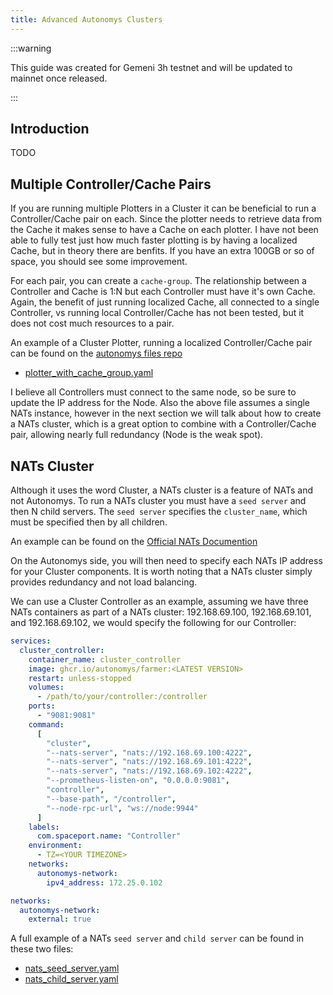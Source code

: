 ```yaml
---
title: Advanced Autonomys Clusters
---
```


:::warning

This guide was created for Gemeni 3h testnet and will be updated to mainnet once released.

:::

## Introduction
TODO

## Multiple Controller/Cache Pairs
If you are running multiple Plotters in a Cluster it can be beneficial to run a Controller/Cache pair on each. Since the plotter needs to retrieve data from the Cache it makes sense to have a Cache on each plotter. I have not been able to fully test just how much faster plotting is by having a localized Cache, but in theory there are benfits. If you have an extra 100GB or so of space, you should see some improvement.

For each pair, you can create a `cache-group`. The relationship between a Controller and Cache is 1:N but each Controller must have it's own Cache. Again, the benefit of just running localized Cache, all connected to a single Controller, vs running local Controller/Cache has not been tested, but it does not cost much resources to a pair.

An example of a Cluster Plotter, running a localized Controller/Cache pair can be found on the [autonomys files repo](https://github.com/hakehardware/autonomys_files/blob/main/plotter_with_cache_group.yaml)
* [plotter_with_cache_group.yaml](https://github.com/hakehardware/autonomys_files/blob/main/plotter_with_cache_group.yaml)

I believe all Controllers must connect to the same node, so be sure to update the IP address for the Node. Also the above file assumes a single NATs instance, however in the next section we will talk about how to create a NATs cluster, which is a great option to combine with a Controller/Cache pair, allowing nearly full redundancy (Node is the weak spot).

## NATs Cluster
Although it uses the word Cluster, a NATs cluster is a feature of NATs and not Autonomys. To run a NATs cluster you must have a `seed server` and then N child servers. The `seed server` specifies the `cluster_name`, which must be specified then by all children.

An example can be found on the [Official NATs Documention](https://docs.nats.io/running-a-nats-service/configuration/clustering#running-a-simple-cluster)

On the Autonomys side, you will then need to specify each NATs IP address for your Cluster components. It is worth noting that a NATs cluster simply provides redundancy and not load balancing. 

We can use a Cluster Controller as an example, assuming we have three NATs containers as part of a NATs cluster: 192.168.69.100, 192.168.69.101, and 192.168.69.102, we would specify the following for our Controller:

```yaml
services:
  cluster_controller:
    container_name: cluster_controller
    image: ghcr.io/autonomys/farmer:<LATEST VERSION>
    restart: unless-stopped
    volumes:
      - /path/to/your/controller:/controller
    ports:
      - "9081:9081"
    command:
      [
        "cluster",
        "--nats-server", "nats://192.168.69.100:4222",
        "--nats-server", "nats://192.168.69.101:4222",
        "--nats-server", "nats://192.168.69.102:4222",
        "--prometheus-listen-on", "0.0.0.0:9081",
        "controller",
        "--base-path", "/controller",
        "--node-rpc-url", "ws://node:9944"
      ]
    labels:
      com.spaceport.name: "Controller"
    environment:
      - TZ=<YOUR TIMEZONE>
    networks:
      autonomys-network:
        ipv4_address: 172.25.0.102

networks:
  autonomys-network:
    external: true
```

A full example of a NATs `seed server` and `child server` can be found in these two files:
* [nats_seed_server.yaml](https://github.com/hakehardware/autonomys_files/blob/main/nats_seed_server.yaml)
* [nats_child_server.yaml](https://github.com/hakehardware/autonomys_files/blob/main/nats_child_server.yaml)

